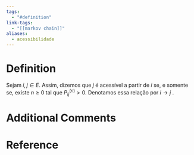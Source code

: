 ```yaml
---
tags:
  - "#definition"
link-tags:
  - "[[markov chain]]"
aliases:
  - acessibilidade
---
```

# Definition 
Sejam $i,j \in E$. Assim, dizemos que $j$ é acessível a partir de $i$ se, e somente se, existe $n \geq 0$ tal que $P_{ij}^{(n)} > 0$. Denotamos essa relação por $i \rightarrow j$ .

# Additional Comments


# Reference




